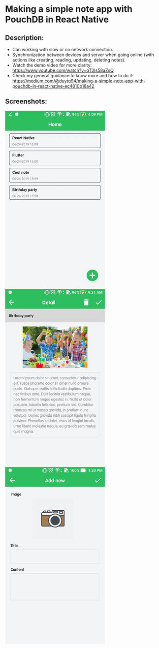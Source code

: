 # Making a simple note app with PouchDB in React Native

## Description:
* Can working with slow or no network connection.
* Synchronization between devices and server when going online (with actions like creating, reading, updating, deleting notes).
* Watch the demo video for more clarity: https://www.youtube.com/watch?v=qT2Is58aZsQ
* Check my general guidance to know more and how to do it: https://medium.com/@duytq94/making-a-simple-note-app-with-pouchdb-in-react-native-ec4810b18a42

## Screenshots:

![default](screenshots/1.jpg) 
![default](screenshots/2.jpg) 
![default](screenshots/3.jpg) 
